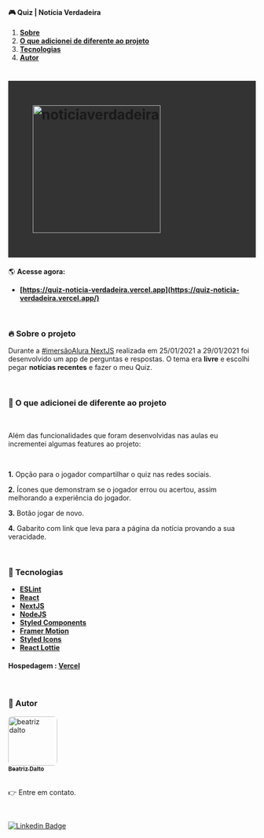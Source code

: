 #### 🎮 Quiz | Notícia Verdadeira

<ol align="left">
 <li><strong><a href="#--sobre-o-projeto">Sobre</a></strong></li>
 <li><strong><a href="#--funcionalidades-extras">O que adicionei de diferente ao projeto</a></strong></li>
 <li><strong><a href="#--tecnologias">Tecnologias</a></strong></li>
 <li><strong><a href="#--autor">Autor</a></strong></li>
</ol>

<h1 style="padding: 50px; background: #333333;">
    <img alt="noticiaverdadeira" title="#noticiaverdadeira" src="https://github.com/biacoelho/quiz-react-nextjs-imersao-alura/blob/main/quizImageDEMO.gif" width=260px/>
</h1>

🌎 **Acesse agora:**

- **[https://quiz-noticia-verdadeira.vercel.app](https://quiz-noticia-verdadeira.vercel.app/)**

<br />

### [](https://github.com/beatrizdalto/quiz-react-nextjs-imersao-alura#--sobre-o-projeto) 🔥 Sobre o projeto

Durante a [#imersãoAlura NextJS](https://www.alura.com.br/) realizada em 25/01/2021 a 29/01/2021 foi desenvolvido um app de perguntas e respostas. O tema era **livre** e escolhi pegar **notícias recentes** e fazer o meu Quiz.

<br />

### [](https://github.com/beatrizdalto/quiz-react-nextjs-imersao-alura#--funcionalidades-extras) 📌 O que adicionei de diferente ao projeto

<br />

Além das funcionalidades que foram desenvolvidas nas aulas  eu incrementei algumas features ao projeto:

<br />

**1.** Opção para o jogador compartilhar o quiz nas redes sociais.

**2.** Ícones que demonstram se o jogador errou ou acertou, assim melhorando a experiência do jogador.

**3.** Botão jogar de novo.

**4.** Gabarito com link que leva para a página da notícia provando a sua veracidade.

<br />

### [](https://github.com/beatrizdalto/quiz-react-nextjs-imersao-alura#--tecnologias) 🤖 Tecnologias


- **[ESLint](https://eslint.org/docs/user-guide/getting-started)**
- **[React](https://pt-br.reactjs.org)**
- **[NextJS](https://nextjs.org)**
- **[NodeJS](https://nodejs.org/en)**
- **[Styled Components](https://styled-components.com)**
- **[Framer Motion](https://www.framer.com/motion)**
- **[Styled Icons](https://styled-icons.js.org)**
- **[React Lottie](https://github.com/crello/react-lottie)**


#### **Hospedagem** : **[Vercel](https://vercel.com/)**

<br />

### [](https://github.com/beatrizdalto/quiz-react-nextjs-imersao-alura#--autor) 💎 Autor

<a href="https://taggo.one/beatrizdalto">
 <img style="border-radius: 8px" src="https://avatars.githubusercontent.com/u/29661219?s=460&u=42024e42215c64adeba9a923579809c57f36fe0d&v=4" width="100px;" alt="beatriz dalto"/>
<br />
<sub><strong>Beatriz Dalto</strong></sub></a>

<br />
<br />

👉 Entre em contato.

<br />

[![Linkedin Badge](https://img.shields.io/badge/-LinkedIn-blue?style=for-the-badge&logo=Linkedin&logoColor=white&link=https://www.linkedin.com/in/beatrizdalto)](https://www.linkedin.com/in/beatrizdalto)

